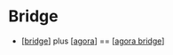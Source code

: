 # Bridge

- [[bridge]] plus [[agora]] == [[agora bridge]]


[//begin]: # "Autogenerated link references for markdown compatibility"
[bridge]: bridge "Bridge"
[agora]: agora "Agora"
[agora bridge]: agora-bridge "Agora Bridge"
[//end]: # "Autogenerated link references"